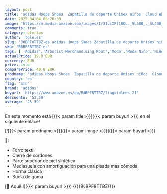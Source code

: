 ```yaml
---
layout: post
title: 'adidas Hoops Shoes  Zapatilla de deporte Unisex niños  Cloud White Core Black Bright Red  37 1/3 EU'
date: 2025-04-04 06:26:39
image: 'https://m.media-amazon.com/images/I/31viXFf18OL._SL500_._SL400_.jpg'
comments: true
category: ofertas
author: 'tole.es'
slug: 'B0BPF8TTBZ-es adidas Hoops Shoes Zapatilla de deporte Unisex niños Cloud...'
sku: 'B0BPF8TTBZ-es'
tags: [ 'Adidas','Arborist Merchandising Root','Moda','Moda Niño','Niños y Niñas','Self Service','Softlines | Shoes | Co-gender','Special Features Stores','Zapatillas casual para niño','Zapatillas deportivas y de moda para niños','Zapatos de niño','adidas','c8538d25-3af9-48d3-aeff-5f3ce5572a36_0','c8538d25-3af9-48d3-aeff-5f3ce5572a36_1801','c8538d25-3af9-48d3-aeff-5f3ce5572a36_2601','c8538d25-3af9-48d3-aeff-5f3ce5572a36_32602','c8538d25-3af9-48d3-aeff-5f3ce5572a36_3901','zapatilla','🇪🇸', ]
actualPrice: 19.0 EUR
currency: EUR
price: 19.0
comparePrice: 40.0 EUR
prodname: 'adidas Hoops Shoes  Zapatilla de deporte Unisex niños  Cloud White Core Black Bright Red  37 1/3 EU'
country: 'es'
flag: '🇪🇸'
brand: 'adidas'
buyurl: 'https://www.amazon.es/dp/B0BPF8TTBZ/?tag=tolees-21'
descuento: '52.50'
average: '25.39'
---
```


En este momento está [{{< param title >}}]({{< param buyurl >}}) en el siguiente enlace!

[![{{< param prodname >}}]({{< param image >}})]({{< param buyurl >}})

🔎:

- Forro textil
- Cierre de cordones
- Parte superior de piel sintética
- Mediasuela con amortiguación para una pisada más cómoda
- Horma clásica
- Suela de goma

[🛒 Aquí!!!]({{< param buyurl >}})
{{<world>}}B0BPF8TTBZ{{</world>}}
